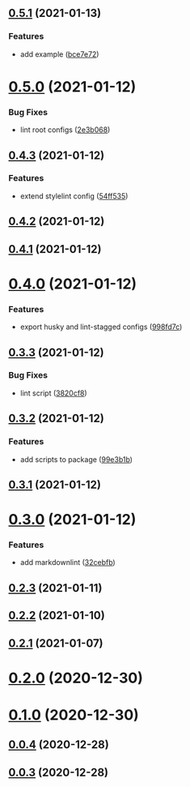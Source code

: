 ## [0.5.1](https://github.com/alex-lit/lint-kit/compare/v0.5.0...v0.5.1) (2021-01-13)


### Features

* add example ([bce7e72](https://github.com/alex-lit/lint-kit/commit/bce7e72d47f5cacd68d86dc7dd4ddb70cd8cad15))



# [0.5.0](https://github.com/alex-lit/lint-kit/compare/v0.4.3...v0.5.0) (2021-01-12)


### Bug Fixes

* lint root configs ([2e3b068](https://github.com/alex-lit/lint-kit/commit/2e3b06870375565b8751139304d3cbc65c027bd1))



## [0.4.3](https://github.com/alex-lit/lint-kit/compare/v0.4.2...v0.4.3) (2021-01-12)


### Features

* extend stylelint config ([54ff535](https://github.com/alex-lit/lint-kit/commit/54ff535a1b9cb0d690f0a2baaf9763a1e1dd6df6))



## [0.4.2](https://github.com/alex-lit/lint-kit/compare/v0.4.1...v0.4.2) (2021-01-12)



## [0.4.1](https://github.com/alex-lit/lint-kit/compare/v0.4.0...v0.4.1) (2021-01-12)



# [0.4.0](https://github.com/alex-lit/lint-kit/compare/v0.3.3...v0.4.0) (2021-01-12)


### Features

* export husky and lint-stagged configs ([998fd7c](https://github.com/alex-lit/lint-kit/commit/998fd7c61a627120e3d4b7c318d7572fc70dbd4c))



## [0.3.3](https://github.com/alex-lit/lint-kit/compare/v0.3.2...v0.3.3) (2021-01-12)


### Bug Fixes

* lint script ([3820cf8](https://github.com/alex-lit/lint-kit/commit/3820cf8ddd201803e40e9aa3bb30f047e5faeab0))



## [0.3.2](https://github.com/alex-lit/lint-kit/compare/v0.3.1...v0.3.2) (2021-01-12)


### Features

* add scripts to package ([99e3b1b](https://github.com/alex-lit/lint-kit/commit/99e3b1b27e183451f8317a6692944bca9c21772a))



## [0.3.1](https://github.com/alex-lit/lint-kit/compare/v0.3.0...v0.3.1) (2021-01-12)



# [0.3.0](https://github.com/alex-lit/lint-kit/compare/v0.2.3...v0.3.0) (2021-01-12)

### Features

* add markdownlint ([32cebfb](https://github.com/alex-lit/lint-kit/commit/32cebfbb0a6472535fd36f0137268769186c60fa))

## [0.2.3](https://github.com/alex-lit/lint-kit/compare/v0.2.2...v0.2.3) (2021-01-11)

## [0.2.2](https://github.com/alex-lit/lint-kit/compare/v0.2.1...v0.2.2) (2021-01-10)

## [0.2.1](https://github.com/alex-lit/lint-kit/compare/v0.2.0...v0.2.1) (2021-01-07)

# [0.2.0](https://github.com/alex-lit/lint-kit/compare/v0.1.0...v0.2.0) (2020-12-30)

# [0.1.0](https://github.com/alex-lit/lint-kit/compare/v0.0.4...v0.1.0) (2020-12-30)

## [0.0.4](https://github.com/alex-lit/lint-kit/compare/v0.0.3...v0.0.4) (2020-12-28)

## [0.0.3](https://github.com/alex-lit/lint-kit/compare/v0.0.2...v0.0.3) (2020-12-28)

